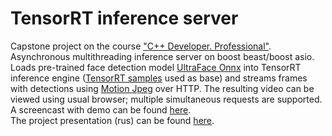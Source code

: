 # TensorRT inference server
Capstone project on the course <a href="https://otus.ru/lessons/cpp-professional/">"C++ Developer. Professional"</a>. <br/>
Asynchronous multithreading inference server on boost beast/boost asio. Loads pre-trained face detection model <a href="https://github.com/onnx/models/tree/master/vision/body_analysis/ultraface">UltraFace Onnx</a> into TensorRT inference engine (<a href="https://github.com/NVIDIA/TensorRT">TensorRT samples</a> used as base) and streams frames with detections using <a href="https://en.m.wikipedia.org/wiki/Motion_JPEG">Motion Jpeg</a> over HTTP. The resulting video can be viewed using usual browser; multiple simultaneous requests are supported. <br>
A screencast with demo can be found <a href="https://drive.google.com/file/d/1M-T19DS_6x8Jjloes2lSGkNRFI8nZ74h/view?usp=drivesdk">here</a>. <br/>
The project presentation (rus) can be found <a href="https://docs.google.com/presentation/d/1RKYa--bnTxGL7xGpVLgkUt1JAZztmGTdLoF2ylyT9wU/edit?usp=drivesdk">here</a>. 
